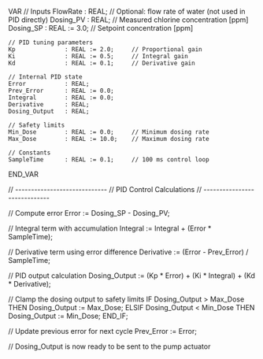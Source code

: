VAR
    // Inputs
    FlowRate        : REAL;            // Optional: flow rate of water (not used in PID directly)
    Dosing_PV       : REAL;            // Measured chlorine concentration [ppm]
    Dosing_SP       : REAL := 3.0;     // Setpoint concentration [ppm]

    // PID tuning parameters
    Kp              : REAL := 2.0;     // Proportional gain
    Ki              : REAL := 0.5;     // Integral gain
    Kd              : REAL := 0.1;     // Derivative gain

    // Internal PID state
    Error           : REAL;
    Prev_Error      : REAL := 0.0;
    Integral        : REAL := 0.0;
    Derivative      : REAL;
    Dosing_Output   : REAL;

    // Safety limits
    Min_Dose        : REAL := 0.0;     // Minimum dosing rate
    Max_Dose        : REAL := 10.0;    // Maximum dosing rate

    // Constants
    SampleTime      : REAL := 0.1;     // 100 ms control loop
END_VAR

// -----------------------------
// PID Control Calculations
// -----------------------------

// Compute error
Error := Dosing_SP - Dosing_PV;

// Integral term with accumulation
Integral := Integral + (Error * SampleTime);

// Derivative term using error difference
Derivative := (Error - Prev_Error) / SampleTime;

// PID output calculation
Dosing_Output := (Kp * Error) + (Ki * Integral) + (Kd * Derivative);

// Clamp the dosing output to safety limits
IF Dosing_Output > Max_Dose THEN
    Dosing_Output := Max_Dose;
ELSIF Dosing_Output < Min_Dose THEN
    Dosing_Output := Min_Dose;
END_IF;

// Update previous error for next cycle
Prev_Error := Error;

// Dosing_Output is now ready to be sent to the pump actuator

